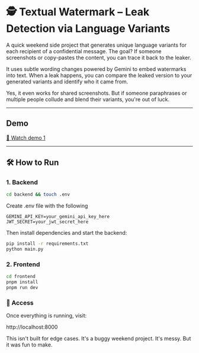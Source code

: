 # 🕵️ Textual Watermark – Leak Detection via Language Variants

A quick weekend side project that generates unique language variants for each recipient of a confidential message. The goal? If someone screenshots or copy-pastes the content, you can trace it back to the leaker.

It uses subtle wording changes powered by Gemini to embed watermarks into text. When a leak happens, you can compare the leaked version to your generated variants and identify who it came from.

Yes, it even works for shared screenshots. But if someone paraphrases or multiple people collude and blend their variants, you're out of luck.

---

## Demo

[🎥 Watch demo 1](media/demo.mp4)

---

## 🛠️ How to Run

### 1. Backend

```sh
cd backend && touch .env
```

Create .env file with the following

```env
GEMINI_API_KEY=your_gemini_api_key_here
JWT_SECRET=your_jwt_secret_here
```

Then install dependencies and start the backend:

```sh
pip install -r requirements.txt
python main.py
```

### 2. Frontend

```sh
cd frontend
pnpm install
pnpm run dev
```

### 🚀 Access

Once everything is running, visit:

http://localhost:8000

This isn't built for edge cases. It's a buggy weekend project. It's messy. But it was fun to make.

